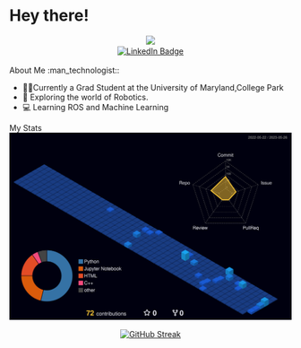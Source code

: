 
<h1>
  Hey there!
</h1>
<div id="header" align="center">
  <img src="https://media.giphy.com/media/B6IBrYTyvo1UJOXF9u/giphy.gif" width="200"/>
</div>
<div id="badges"  align="center">
  <a href="https://www.linkedin.com/in/suriya-suresh">
    <img src="https://img.shields.io/badge/LinkedIn-blue?style=for-the-badge&logo=linkedin&logoColor=white" alt="LinkedIn Badge"/>
  </a>
<div id="badges"  align="center">
  <img src="https://komarev.com/ghpvc/?username=theunknowninfinite&style=flat-square&color=blueviolet" alt=""/>
</div>

<div align="left">
About Me :man_technologist::

- :man_student:Currently a Grad Student at the University of Maryland,College Park
- :robot: Exploring the world of Robotics.
- :computer: Learning ROS and Machine Learning
</div>
<div align="left">


My Stats
![](./profile-3d-contrib/profile-night-view.svg)
</div>

<div align="center">

[![GitHub Streak](http://github-readme-streak-stats.herokuapp.com?user=theunknowninfinite&theme=midnight-purple&hide_border=true&border_radius=4&date_format=M%20j%5B%2C%20Y%5D)](https://git.io/streak-stats)

</div>
